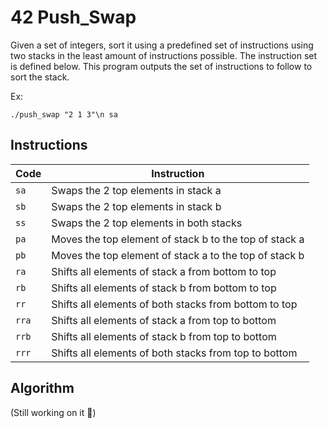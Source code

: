 # 42 Push_Swap

Given a set of integers, sort it using a predefined set of instructions using
two stacks in the least amount of instructions possible. The instruction set is 
defined below. This program outputs the set of instructions to follow to sort the
stack.


Ex: 

`./push_swap "2 1 3"\n
sa`

## Instructions

| Code  | Instruction
| ----  | ------------------------------------------------------ |
| `sa`  | Swaps the 2 top elements in stack a                    |
| `sb`  | Swaps the 2 top elements in stack b                    |
| `ss`  | Swaps the 2 top elements in both stacks                |
| `pa`  | Moves the top element of stack b to the top of stack a |
| `pb`  | Moves the top element of stack a to the top of stack b |
| `ra`  | Shifts all elements of stack a from bottom to top      |
| `rb`  | Shifts all elements of stack b from bottom to top      |
| `rr`  | Shifts all elements of both stacks from bottom to top  |
| `rra` | Shifts all elements of stack a from top to bottom      |
| `rrb` | Shifts all elements of stack b from top to bottom      |
| `rrr` | Shifts all elements of both stacks from top to bottom  |

## Algorithm

(Still working on it :memo:)
